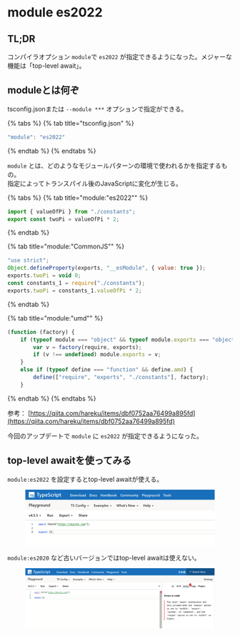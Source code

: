 # module es2022

## TL;DR

コンパイラオプション `module`で `es2022` が指定できるようになった。メジャーな機能は「top-level await」。

## moduleとは何ぞ

tsconfig.jsonまたは `--module ***` オプションで指定ができる。

{% tabs %}
{% tab title="tsconfig.json" %}
```javascript
"module": "es2022"
```
{% endtab %}
{% endtabs %}

`module` とは、どのようなモジュールパターンの環境で使われるかを指定するもの。\
指定によってトランスパイル後のJavaScriptに変化が生じる。

{% tabs %}
{% tab title="module:"es2022"" %}
```javascript
import { valueOfPi } from "./constants";
export const twoPi = valueOfPi * 2;
```
{% endtab %}

{% tab title="module:"CommonJS"" %}
```javascript
"use strict";
Object.defineProperty(exports, "__esModule", { value: true });
exports.twoPi = void 0;
const constants_1 = require("./constants");
exports.twoPi = constants_1.valueOfPi * 2;
```
{% endtab %}

{% tab title="module:"umd"" %}
```javascript
(function (factory) {
    if (typeof module === "object" && typeof module.exports === "object") {
        var v = factory(require, exports);
        if (v !== undefined) module.exports = v;
    }
    else if (typeof define === "function" && define.amd) {
        define(["require", "exports", "./constants"], factory);
    }
```
{% endtab %}
{% endtabs %}

参考： [https://qiita.com/hareku/items/dbf0752aa76499a895fd](https://qiita.com/hareku/items/dbf0752aa76499a895fd)

今回のアップデートで `module` に `es2022` が指定できるようになった。

## top-level awaitを使ってみる

`module:es2022` を設定するとtop-level awaitが使える。

<figure><img src="../../.gitbook/assets/スクリーンショット 2022-10-10 23.29.49.png" alt=""><figcaption></figcaption></figure>

`module:es2020` など古いバージョンではtop-level awaitは使えない。

<figure><img src="../../.gitbook/assets/スクリーンショット 2022-10-10 23.32.48.png" alt=""><figcaption></figcaption></figure>

